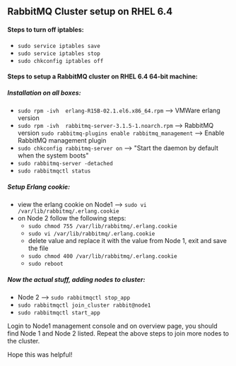 RabbitMQ Cluster setup on RHEL 6.4
---

#### Steps to turn off iptables:

- `sudo service iptables save`
- `sudo service iptables stop`
- `sudo chkconfig iptables off`

#### Steps to setup a RabbitMQ cluster on RHEL 6.4 64-bit machine:

##### Installation on all boxes:

- `sudo rpm -ivh  erlang-R15B-02.1.el6.x86_64.rpm` --> VMWare erlang version
- `sudo rpm -ivh  rabbitmq-server-3.1.5-1.noarch.rpm` --> RabbitMQ version
`sudo rabbitmq-plugins enable rabbitmq_management` --> Enable RabbitMQ management plugin
- `sudo chkconfig rabbitmq-server on` --> "Start the daemon by default when the system boots"
- `sudo rabbitmq-server -detached`
- `sudo rabbitmqctl status`

##### Setup Erlang cookie:

- view the erlang cookie on Node1 --> `sudo vi /var/lib/rabbitmq/.erlang.cookie`
- on Node 2 follow the following steps:
  - `sudo chmod 755 /var/lib/rabbitmq/.erlang.cookie`
  - `sudo vi /var/lib/rabbitmq/.erlang.cookie`
  - delete value and replace it with the value from Node 1, exit and save the file
  - `sudo chmod 400 /var/lib/rabbitmq/.erlang.cookie`
  - `sudo reboot`

##### Now the actual stuff, adding nodes to cluster:

- Node 2 --> `sudo rabbitmqctl stop_app`
- `sudo rabbitmqctl join_cluster rabbit@node1`
- `sudo rabbitmqctl start_app`

Login to Node1 management console and on overview page, you should find Node 1 and Node 2 listed. Repeat the above steps to join more nodes to the cluster.

Hope this was helpful!

